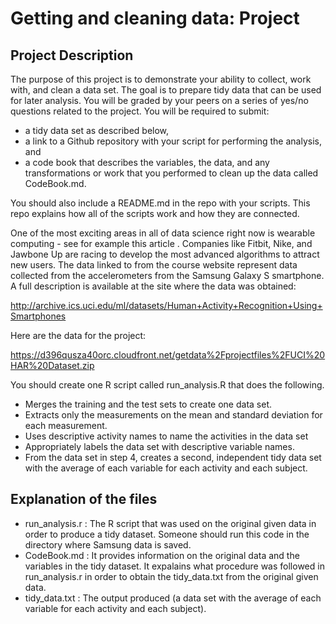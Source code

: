 # Getting and cleaning data: Project

## Project Description

The purpose of this project is to demonstrate your ability to collect, work with, 
and clean a data set. The goal is to prepare tidy data that can be used for later analysis. 
You will be graded by your peers on a series of yes/no questions related to the project. 
You will be required to submit: 

- a tidy data set as described below, 
- a link to a Github repository with your script for performing the analysis, and 
- a code book that describes the variables, the data, and any transformations or work 
that you performed to clean up the data called CodeBook.md. 

You should also include a README.md in the repo with your scripts. 
This repo explains how all of the scripts work and how they are connected.  

One of the most exciting areas in all of data science right now is wearable computing - see for 
example this article . Companies like Fitbit, Nike, and Jawbone Up are racing to develop the most 
advanced algorithms to attract new users. The data linked to from the course website represent data 
collected from the accelerometers from the Samsung Galaxy S smartphone. A full description is 
available at the site where the data was obtained: 

http://archive.ics.uci.edu/ml/datasets/Human+Activity+Recognition+Using+Smartphones 

Here are the data for the project: 

https://d396qusza40orc.cloudfront.net/getdata%2Fprojectfiles%2FUCI%20HAR%20Dataset.zip 

You should create one R script called run_analysis.R that does the following. 
- Merges the training and the test sets to create one data set.
- Extracts only the measurements on the mean and standard deviation for each measurement. 
- Uses descriptive activity names to name the activities in the data set
- Appropriately labels the data set with descriptive variable names. 
- From the data set in step 4, creates a second, independent tidy data set with the average 
of each variable for each activity and each subject.

## Explanation of the files

- run_analysis.r : The R script that was used on the original given data in order to produce a tidy dataset. Someone should run
this code in the directory where Samsung data is saved.
- CodeBook.md : It provides information on the original data and the variables in the tidy dataset. It expalains what procedure 
was followed in run_analysis.r in order to obtain the tidy_data.txt from the original given data.
- tidy_data.txt : The output produced (a data set with the average of each variable for each activity and each subject).